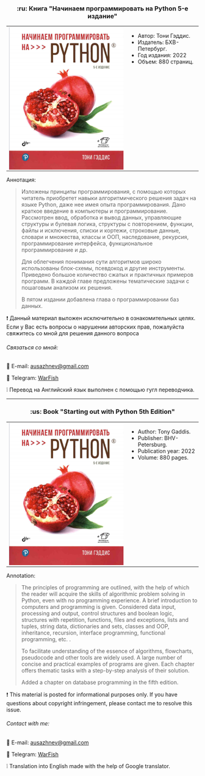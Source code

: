 <h3 align="center"> :ru: Книга "Начинаем программировать на Python 5-е издание" </h3>
<table align="center">
<tr>
    <td width="300" align="right">
    <img src = "oblozka.png" width = "300" align = "right" />
    </td>
    <td align="left" valign="top">
        <ul>
        <li>Автор: Тони Гэддис.</li>
        <li>Издатель: БХВ-Петербург.</li>
        <li>Год издания: 2022</li>
        <li>Объем: 880 страниц.</li>
        </ul>
    </td>
</tr>
</table>

Аннотация:

> Изложены принципы программирования, с помощью которых читатель приобретет навыки алгоритмического решения задач на языке Python, даже нее имея опыта программирования. Дано краткое введение в компьютеры и программирование. Рассмотрен ввод, обработка и вывод данных, управляющие структуры и булевая логика, структуры с повторением, функции, файлы и исключения, списки и кортежи, строковые данные, словари и множества, классы и ООП, наследование, рекурсия, программирование интерфейса, функциональное программирование и др. 
>
> Для облегчения понимания сути алгоритмов широко использованы блок-схемы, псевдокод и другие инструменты. Приведено большое количество сжатых и практичных примеров программ. В каждой главе предложены тематические задачи с пошаговым анализом их решения.
> 
> В пятом издании добавлена глава о программировании баз данных.

:exclamation: Данный материал выложен исключительно в ознакомительных целях. Если у Вас есть вопросы о нарушении авторских прав, пожалуйста свяжитесь со мной для решения данного вопроса

###### Связаться со мной:
:e-mail: E-mail: [ausazhnev@gmail.com](mailto:ausazhnev@gmail.com)

:scroll: Telegram: [WarFish](https://t.me/ausazhnev)

:grey_exclamation: Перевод на Английский язык выполнен с помощью гугл переводчика.

___

<h3 align="center"> :us: Book "Starting out with Python 5th Edition" </h3>
<table align="center">
<tr>
    <td width="300" align="right">
    <img src = "oblozka.png" width = "300" align = "right" />
    </td>
    <td align="left" valign="top">
        <ul>
        <li>Author: Tony Gaddis.</li>
        <li>Publisher: BHV-Petersburg.</li>
        <li>Publication year: 2022</li>
        <li>Volume: 880 pages.</li>
        </ul>
    </td>
</tr>
</table>

Annotation:

> The principles of programming are outlined, with the help of which the reader will acquire the skills of algorithmic problem solving in Python, even with no programming experience. A brief introduction to computers and programming is given. Considered data input, processing and output, control structures and boolean logic, structures with repetition, functions, files and exceptions, lists and tuples, string data, dictionaries and sets, classes and OOP, inheritance, recursion, interface programming, functional programming, etc. .
>
> To facilitate understanding of the essence of algorithms, flowcharts, pseudocode and other tools are widely used. A large number of concise and practical examples of programs are given. Each chapter offers thematic tasks with a step-by-step analysis of their solution.
> 
> Added a chapter on database programming in the fifth edition.

:exclamation: This material is posted for informational purposes only. If you have questions about copyright infringement, please contact me to resolve this issue.

###### Contact with me:
:e-mail: E-mail: [ausazhnev@gmail.com](mailto:ausazhnev@gmail.com)

:scroll: Telegram: [WarFish](https://t.me/ausazhnev)

:grey_exclamation: Translation into English made with the help of Google translator.